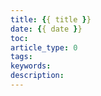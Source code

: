 ```yaml
---
title: {{ title }}
date: {{ date }}
toc:
article_type: 0
tags:
keywords:
description:
---
```



<!-- more -->